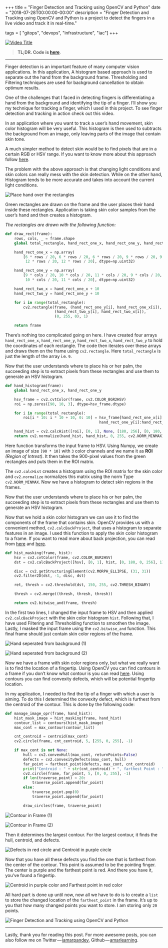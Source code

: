 +++
title = "Finger Detection and Tracking using OpenCV and Python"
date = "2018-07-28T00:00:00-00:00"
description = "Finger Detection and Tracking using OpenCV and Python is a project to detect the fingers in a live video and track it in real-time."

tags = [ "gitops", "devops", "infrastructure", "iac"]
+++

[![Video Title](/images/finger-detection-and-tracking-using-opencv-and-python/banner.jpeg)](https://www.youtube.com/watch?v=P3dUePye_-k)

> **TL;DR. Code is [here](https://github.com/amarlearning/Finger-Detection-and-Tracking)**.

---

Finger detection is an important feature of many computer vision applications. In this application, A histogram based approach is used to separate out the hand from the background frame. Thresholding and Filtering techniques are used for background cancellation to obtain optimum results.

One of the challenges that I faced in detecting fingers is differentiating a hand from the background and identifying the tip of a finger. I’ll show you my technique for tracking a finger, which I used in this project. To see finger detection and tracking in action check out this video.

In an application where you want to track a user’s hand movement, skin color histogram will be very useful. This histogram is then used to subtracts the background from an image, only leaving parts of the image that contain skin tone.

A much simpler method to detect skin would be to find pixels that are in a certain RGB or HSV range. If you want to know more about this approach follow [here](https://docs.opencv.org/3.4.2/df/d9d/tutorial_py_colorspaces.html).

The problem with the above approach is that changing light conditions and skin colors can really mess with the skin detection. While on the other hand, Histogram tends to be more accurate and takes into account the current light conditions.

![Place hand over the rectangles](/images/finger-detection-and-tracking-using-opencv-and-python/1.png)

Green rectangles are drawn on the frame and the user places their hand inside these rectangles. Application is taking skin color samples from the user’s hand and then creates a histogram.

_The rectangles are drawn with the following function:_

```python:title=draw_rectangles_in_frame.py
def draw_rect(frame):
    rows, cols, _ = frame.shape
    global total_rectangle, hand_rect_one_x, hand_rect_one_y, hand_rect_two_x, hand_rect_two_y

    hand_rect_one_x = np.array(
        [6 * rows / 20, 6 * rows / 20, 6 * rows / 20, 9 * rows / 20, 9 * rows / 20, 9 * rows / 20, 12 * rows / 20,
         12 * rows / 20, 12 * rows / 20], dtype=np.uint32)

    hand_rect_one_y = np.array(
        [9 * cols / 20, 10 * cols / 20, 11 * cols / 20, 9 * cols / 20, 10 * cols / 20, 11 * cols / 20, 9 * cols / 20,
         10 * cols / 20, 11 * cols / 20], dtype=np.uint32)

    hand_rect_two_x = hand_rect_one_x + 10
    hand_rect_two_y = hand_rect_one_y + 10

    for i in range(total_rectangle):
        cv2.rectangle(frame, (hand_rect_one_y[i], hand_rect_one_x[i]),
                      (hand_rect_two_y[i], hand_rect_two_x[i]),
                      (0, 255, 0), 1)

    return frame
```

There’s nothing too complicated going on here. I have created four arrays `hand_rect_one_x`, `hand_rect_one_y`, `hand_rect_two_x`, `hand_rect_two_y` to hold the coordinates of each rectangle. The code then iterates over these arrays and draws them on the frame using `cv2.rectangle`. Here `total_rectangle` is just the length of the array i.e. `9`.

Now that the user understands where to place his or her palm, the succeeding step is to extract pixels from these rectangles and use them to generate an HSV histogram.

```python:title=generate_hsv_histogram.py
def hand_histogram(frame):
    global hand_rect_one_x, hand_rect_one_y

    hsv_frame = cv2.cvtColor(frame, cv2.COLOR_BGR2HSV)
    roi = np.zeros([90, 10, 3], dtype=hsv_frame.dtype)

    for i in range(total_rectangle):
        roi[i * 10: i * 10 + 10, 0: 10] = hsv_frame[hand_rect_one_x[i]:hand_rect_one_x[i] + 10,
                                          hand_rect_one_y[i]:hand_rect_one_y[i] + 10]

    hand_hist = cv2.calcHist([roi], [0, 1], None, [180, 256], [0, 180, 0, 256])
    return cv2.normalize(hand_hist, hand_hist, 0, 255, cv2.NORM_MINMAX)
```

Here function transforms the input frame to HSV. Using Numpy, we create an image of size `[90 * 10]` with `3` color channels and we name it as **ROI** _(Region of Intrest)_. It then takes the 900-pixel values from the green rectangles and puts them in the ROI matrix.

The `cv2.calcHist` creates a histogram using the ROI matrix for the skin color and `cv2.normalize` normalizes this matrix using the norm Type `cv2.NORM_MINMAX`. Now we have a histogram to detect skin regions in the frames.

Now that the user understands where to place his or her palm, the succeeding step is to extract pixels from these rectangles and use them to generate an HSV histogram.

Now that we hold a skin color histogram we can use it to find the components of the frame that contains skin. OpenCV provides us with a convenient method, `cv2.calcBackProject`, that uses a histogram to separate features in an image. I used this function to apply the skin color histogram to a frame. If you want to read more about back projection, you can read from [here](https://docs.opencv.org/master/dc/df6/tutorial_py_histogram_backprojection.html) and [here](https://docs.opencv.org/2.4/doc/tutorials/imgproc/histograms/back_projection/back_projection.html).

```python:title=histogram_masking.py
def hist_masking(frame, hist):
    hsv = cv2.cvtColor(frame, cv2.COLOR_BGR2HSV)
    dst = cv2.calcBackProject([hsv], [0, 1], hist, [0, 180, 0, 256], 1)

    disc = cv2.getStructuringElement(cv2.MORPH_ELLIPSE, (31, 31))
    cv2.filter2D(dst, -1, disc, dst)

    ret, thresh = cv2.threshold(dst, 150, 255, cv2.THRESH_BINARY)

    thresh = cv2.merge((thresh, thresh, thresh))

    return cv2.bitwise_and(frame, thresh)
```

In the first two lines, I changed the input frame to HSV and then applied `cv2.calcBackProject` with the skin color histogram `hist`. Following that, I have used Filtering and Thresholding function to smoothen the image. Lastly, I masked the input frame using the `cv2.bitwise_and` function. This final frame should just contain skin color regions of the frame.

![Hand seperated from background (1)](/images/finger-detection-and-tracking-using-opencv-and-python/2.png)

![Hand seperated from background (2)](/images/finger-detection-and-tracking-using-opencv-and-python/3.png)

Now we have a frame with skin color regions only, but what we really want is to find the location of a fingertip. Using OpenCV you can find contours in a frame if you don’t know what contour is you can read [here](https://docs.opencv.org/3.4.2/d3/d05/tutorial_py_table_of_contents_contours.html). Using contours you can find convexity defects, which will be potential fingertip location.

In my application, I needed to find the tip of a finger with which a user is aiming. To do this I determined the convexity defect, which is furthest from the centroid of the contour. This is done by the following code:

```python:title=fingertip_point.py
def manage_image_opr(frame, hand_hist):
    hist_mask_image = hist_masking(frame, hand_hist)
    contour_list = contours(hist_mask_image)
    max_cont = max_contour(contour_list)

    cnt_centroid = centroid(max_cont)
    cv2.circle(frame, cnt_centroid, 5, [255, 0, 255], -1)

    if max_cont is not None:
        hull = cv2.convexHull(max_cont, returnPoints=False)
        defects = cv2.convexityDefects(max_cont, hull)
        far_point = farthest_point(defects, max_cont, cnt_centroid)
        print("Centroid : " + str(cnt_centroid) + ", farthest Point : " + str(far_point))
        cv2.circle(frame, far_point, 5, [0, 0, 255], -1)
        if len(traverse_point) < 20:
            traverse_point.append(far_point)
        else:
            traverse_point.pop(0)
            traverse_point.append(far_point)

        draw_circles(frame, traverse_point)
```

![Contour in Frame (1)](/images/finger-detection-and-tracking-using-opencv-and-python/4.png)

![Contour in Frame (2)](/images/finger-detection-and-tracking-using-opencv-and-python/5.png)

Then it determines the largest contour. For the largest contour, it finds the hull, centroid, and defects.

![Defects in red circle and Centroid in purple circle](/images/finger-detection-and-tracking-using-opencv-and-python/6.png)

Now that you have all these defects you find the one that is farthest from the center of the contour. This point is assumed to be the pointing finger. The center is purple and the farthest point is red. And there you have it, you’ve found a fingertip.

![Centroid in purple color and Farthest point in red color](/images/finger-detection-and-tracking-using-opencv-and-python/7.png)

All hard part is done up until now, now all we have to do is to create a `list` to store the changed location of the `farthest_point` in the frame. It’s up to you that how many changed points you want to store. I am storing only `20` points.

![Finger Detection and Tracking using OpenCV and Python](/images/finger-detection-and-tracking-using-opencv-and-python/8.jpeg)

---

Lastly, thank you for reading this post. For more awesome posts, you can also
follow me on Twitter — [iamarpandey](https://twitter.com/iamarpandey), Github — [amarlearning](https://github.com/amarlearning).

